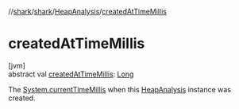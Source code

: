 //[shark](../../../index.md)/[shark](../index.md)/[HeapAnalysis](index.md)/[createdAtTimeMillis](created-at-time-millis.md)

# createdAtTimeMillis

[jvm]\
abstract val [createdAtTimeMillis](created-at-time-millis.md): [Long](https://kotlinlang.org/api/latest/jvm/stdlib/kotlin/-long/index.html)

The [System.currentTimeMillis](https://docs.oracle.com/javase/8/docs/api/java/lang/System.html#currentTimeMillis--) when this [HeapAnalysis](index.md) instance was created.
